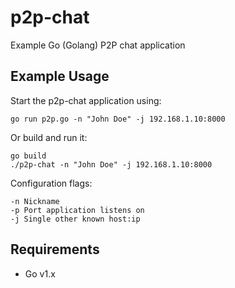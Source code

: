 # p2p-chat
Example Go (Golang) P2P chat application


## Example Usage
Start the p2p-chat application using:

	go run p2p.go -n "John Doe" -j 192.168.1.10:8000
	
Or build and run it:

	go build
	./p2p-chat -n "John Doe" -j 192.168.1.10:8000

	
Configuration flags:

	-n Nickname
	-p Port application listens on
	-j Single other known host:ip 
	
	
## Requirements

- Go v1.x
